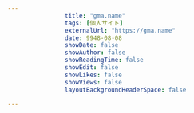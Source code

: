 ---
                title: "gma.name"
                tags: [個人サイト]
                externalUrl: "https://gma.name"
                date: 9948-08-08
                showDate: false
                showAuthor: false
                showReadingTime: false
                showEdit: false
                showLikes: false
                showViews: false
                layoutBackgroundHeaderSpace: false
                ---

